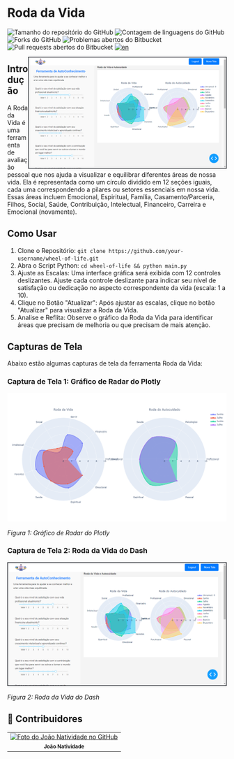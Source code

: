 # Roda da Vida
![Tamanho do repositório do GitHub](https://img.shields.io/github/repo-size/joaosnet/wheel-of-Life?style=for-the-badge)
![Contagem de linguagens do GitHub](https://img.shields.io/github/languages/count/joaosnet/wheel-of-Life?style=for-the-badge)
![Forks do GitHub](https://img.shields.io/github/forks/joaosnet/wheel-of-Life?style=for-the-badge)
![Problemas abertos do Bitbucket](https://img.shields.io/bitbucket/issues/joaosnet/wheel-of-Life?style=for-the-badge)
![Pull requests abertos do Bitbucket](https://img.shields.io/bitbucket/pr-raw/joaosnet/wheel-of-Life?style=for-the-badge)
[![en](https://img.shields.io/badge/lang-en-red.svg)](https://github.com/jonatasemidio/multilanguage-readme-pattern/blob/master/README.md)



<img align="right" height="256" src="screenshots/wheel-of-life-dash.png"/>

## Introdução

A Roda da Vida é uma ferramenta de avaliação pessoal que nos ajuda a visualizar e equilibrar diferentes áreas de nossa vida. Ela é representada como um círculo dividido em 12 seções iguais, cada uma correspondendo a pilares ou setores essenciais em nossa vida. Essas áreas incluem Emocional, Espiritual, Família, Casamento/Parceria, Filhos, Social, Saúde, Contribuição, Intelectual, Financeiro, Carreira e Emocional (novamente).

## Como Usar

1. Clone o Repositório: `git clone https://github.com/your-username/wheel-of-life.git`
2. Abra o Script Python: `cd wheel-of-life && python main.py`
3. Ajuste as Escalas: Uma interface gráfica será exibida com 12 controles deslizantes. Ajuste cada controle deslizante para indicar seu nível de satisfação ou dedicação no aspecto correspondente da vida (escala: 1 a 10).
4. Clique no Botão "Atualizar": Após ajustar as escalas, clique no botão "Atualizar" para visualizar a Roda da Vida.
5. Analise e Reflita: Observe o gráfico da Roda da Vida para identificar áreas que precisam de melhoria ou que precisam de mais atenção.

## Capturas de Tela

Abaixo estão algumas capturas de tela da ferramenta Roda da Vida:

### Captura de Tela 1: Gráfico de Radar do Plotly

![Gráfico de Radar do Plotly](/screenshots/wheel-of-life.png)

_Figura 1: Gráfico de Radar do Plotly_

### Captura de Tela 2: Roda da Vida do Dash

![Roda da Vida do Dash](/screenshots/wheel-of-life-dash.png)

_Figura 2: Roda da Vida do Dash_


## 🤝 Contribuidores

<table>
  <tr>
    <td align="center">
      <a href="https://www.instagram.com/jaonativi/" title="Gerente de Projetos Desenvolvedor Backend">
        <img src="https://avatars.githubusercontent.com/u/87316339?v=4" width="100px;" alt="Foto do João Natividade no GitHub"/><br>
        <sub>
          <b>João Natividade</b>
        </sub>
      </a>
    </td>
  </tr>
</table>